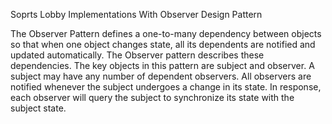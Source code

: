 Soprts Lobby Implementations With Observer Design Pattern


The Observer Pattern defines a one-to-many dependency between objects so that when one object
changes state, all its dependents are notified and updated automatically. The Observer pattern
describes these dependencies. The key objects in this pattern are subject and observer. A subject
may have any number of dependent observers. All observers are notified whenever the subject undergoes
a change in its state. In response, each observer will query the subject to synchronize its state
with the subject state.
